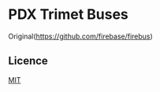 # PDX Trimet Buses

Original(https://github.com/firebase/firebus)

## Licence

[MIT](http://firebase.mit-license.org/)

